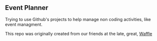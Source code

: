 ## Event Planner

Trying to use Github's projects to help manage non coding activities, like event managment.

This repo was originally created from our friends at the late, great, [Waffle](http://hackshop.waffle.io)
